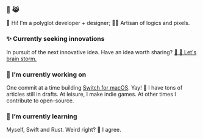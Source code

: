 <!--
**ahkohd/ahkohd** is a ✨ _special_ ✨ repository because its `README.md` (this file) appears on your GitHub profile.

Here are some ideas to get you started:

- 🔭 I’m currently working on ...
- 🌱 I’m currently learning ...
- 👯 I’m looking to collaborate on ...
- 🤔 I’m looking for help with ...
- 💬 Ask me about ...
- 📫 How to reach me: ...
- 😄 Pronouns: ...
- ⚡ Fun fact: ...
-->


### 🦄 😹

👋 Hi! I'm a polyglot developer + designer; 👩‍🎨 Artisan of logics and pixels.

### ✨ Currently seeking innovations
In pursuit of the next innovative idea. Have an idea worth sharing? [💬 🤔 Let's brain storm.](https://twitter.com/messages/compose?recipient_id=2212463825&text=Hello%2C%20world!)

### 🔭 I’m currently working on
One commit at a time building [Switch for macOS](https://github.com/ahkohd/switch-desktop). Yay! 🤕 I have tons of articles still in drafts.
At leisure, I make indie games. At other times I contribute to open-source.

### 🌱 I’m currently learning
Myself, Swift and Rust. Weird right? 🌚 I agree.

